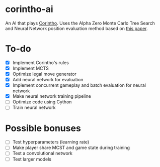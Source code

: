 # corintho-ai

An AI that plays [Corintho](http://www.di.fc.ul.pt/~jpn/gv/corintho.htm). Uses the Alpha Zero Monte Carlo Tree Search and Neural Network position evaluation method based on [this paper](https://www.nature.com/articles/nature24270.epdf?author_access_token=VJXbVjaSHxFoctQQ4p2k4tRgN0jAjWel9jnR3ZoTv0PVW4gB86EEpGqTRDtpIz-2rmo8-KG06gqVobU5NSCFeHILHcVFUeMsbvwS-lxjqQGg98faovwjxeTUgZAUMnRQ).

# To-do

- [x] Implement Corintho's rules
- [x] Implement MCTS
- [x] Optimize legal move generator
- [x] Add neural network for evaluation
- [x] Implement concurrent gameplay and batch evaluation for neural network
- [x] Make neural network training pipeline
- [ ] Optimize code using Cython
- [ ] Train neural network

# Possible bonuses

- [ ] Test hyperparameters (learning rate)
- [ ] Make player share MCST and game state during training
- [ ] Test a convolutional network
- [ ] Test larger models
